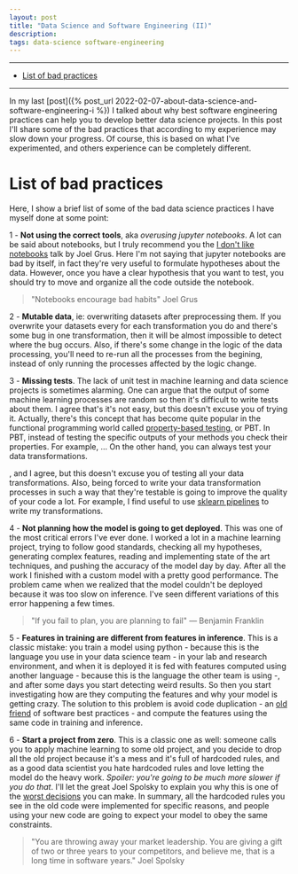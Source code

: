 ```yaml
---
layout: post
title: "Data Science and Software Engineering (II)"
description:
tags: data-science software-engineering
---
```


---

- [List of bad practices](#list-of-bad-practices)

---

In my last [post]({% post_url 2022-02-07-about-data-science-and-software-engineering-i %}) I talked about why best software engineering practices can help you to develop better data science projects. In this post I'll share some of the bad practices that according to my experience may slow down your progress. Of course, this is based on what I've experimented, and others experience can be completely different.

# List of bad practices

Here, I show a brief list of some of the bad data science practices I have myself done at some point:

1 - **Not using the correct tools**, aka *overusing jupyter notebooks*. A lot can be said about notebooks, but I truly recommend you the [I don't like notebooks](https://conferences.oreilly.com/jupyter/jup-ny/public/schedule/detail/68282.html) talk by Joel Grus. Here I'm not saying that jupyter notebooks are bad by itself, in fact they're very useful to formulate hypotheses about the data. However, once you have a clear hypothesis that you want to test, you should try to move and organize all the code outside the notebook. 

> "Notebooks encourage bad habits" Joel Grus

2 - **Mutable data**, ie: overwriting datasets after preprocessing them. If you overwrite your datasets every for each transformation you do and there's some bug in one transformation, then it will be almost impossible to detect where the bug occurs. Also, if there's some change in the logic of the data processing, you'll need to re-run all the processes from the begining, instead of only running the processes affected by the logic change.

3 - **Missing tests**. The lack of unit test in machine learning and data science projects is sometimes alarming. One can argue that the output of some machine learning processes are random so then it's difficult to write tests about them. I agree that's it's not easy, but this doesn't excuse you of trying it. Actually, there's this concept that has become quite popular in the functional programming world called [property-based testing](https://medium.com/criteo-engineering/introduction-to-property-based-testing-f5236229d237), or PBT. In PBT, instead of testing the specific outputs of your methods you check their properties. For example, ...
  On the other hand, you can always test your data transformations.

, and I agree, but this doesn't excuse you of testing all your data transformations. Also, being forced to write your data transformation processes in such a way that they're testable is going to improve the quality of your code a lot. For example, I find useful  to use [sklearn pipelines](https://scikit-learn.org/stable/modules/generated/sklearn.pipeline.Pipeline.html) to write my transformations.

4 - **Not planning how the model is going to get deployed**. This was one of the most critical errors I've ever done. I worked a lot in a machine learning project, trying to follow good standards, checking all my hypotheses, generating complex features, reading and implementing state of the art techniques, and pushing the accuracy of the model day by day. After all the work I finished with a custom model with a pretty good performance. The problem came when we realized that the model couldn't be deployed because it was too slow on inference. I've seen different variations of this error happening a few times.

> "If you fail to plan, you are planning to fail" — Benjamin Franklin

5 - **Features in training are different from features in inference**. This is a classic mistake: you train a model using python - because this is the language you use in your data science team - in your lab and research environment, and when it is deployed it is fed with features computed using another language - because this is the language the other team is using -, and after some days you start detecting weird results. So then you start investigating how are they computing the features and why your model is getting crazy. The solution to this problem is avoid code duplication - an [old friend](https://en.wikipedia.org/wiki/Don%27t_repeat_yourself) of software best practices - and compute the features using the same code in training and inference. 

6 - **Start a project from zero**. This is a classic one as well: someone calls you to apply machine learning to some old project, and you decide to drop all the old project because it's a mess and it's full of hardcoded rules, and as a good data scientist you hate hardcoded rules and love letting the model do the heavy work. *Spoiler: you're going to be much more slower if you do that*. I'll let the great Joel Spolsky to explain you why this is one of the [worst decisions](https://www.joelonsoftware.com/2000/04/06/things-you-should-never-do-part-i/) you can make. In summary, all the hardcoded rules you see in the old code were implemented for specific reasons, and people using your new code are going to expect your model to obey the same constraints.

> "You are throwing away your market leadership. You are giving a gift of two or three years to your competitors, and believe me, that is a long time in software years." Joel Spolsky
